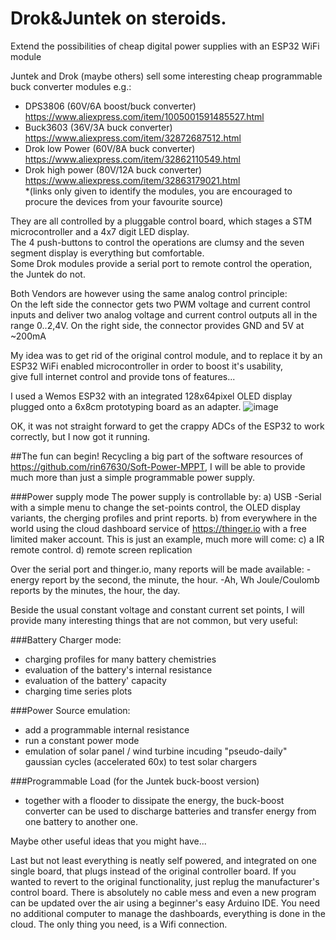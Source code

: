 # Drok&Juntek on steroids.
Extend the possibilities of cheap digital power supplies with an ESP32 WiFi module

Juntek and Drok (maybe others) sell some interesting cheap programmable buck converter modules e.g.:
- DPS3806         (60V/6A boost/buck converter) https://www.aliexpress.com/item/1005001591485527.html
- Buck3603        (36V/3A buck converter) https://www.aliexpress.com/item/32872687512.html
- Drok low Power  (60V/8A buck converter) https://www.aliexpress.com/item/32862110549.html
- Drok high power (80V/12A buck converter) https://www.aliexpress.com/item/32863179021.html  
*(links only given to identify the modules, you are encouraged to procure the devices from your favourite source)  

They are all controlled by a pluggable control board, which stages a STM microcontroller and a 4x7 digit LED display.  
The 4 push-buttons to control the operations are clumsy and the seven segment display is everything but comfortable.  
Some Drok modules provide a serial port to remote control the operation, the Juntek do not.  

Both Vendors are however using the same analog control principle:  
On the left side the connector gets two PWM voltage and current control inputs and deliver two analog voltage and current control outputs all in the range 0..2,4V.
On the right side, the connector provides GND and 5V at ~200mA

My idea was to get rid of the original control module, and to replace it by an ESP32 WiFi enabled microcontroller in order to boost it's usability,   
give full internet control and provide tons of features...

I used a Wemos ESP32 with an integrated 128x64pixel OLED display plugged onto a 6x8cm prototyping board as an adapter.
![image](https://user-images.githubusercontent.com/14197155/110494163-9af3a880-80f3-11eb-96a9-72d462eb322b.png)

OK, it was not straight forward to get the crappy ADCs of the ESP32 to work correctly, but I now got it running.

##The fun can begin!
Recycling a big part of the software resources of https://github.com/rin67630/Soft-Power-MPPT, I will be able to provide much more than just a simple programmable power supply.

###Power supply mode
The power supply is controllable by:
a) USB -Serial with a simple menu to change the set-points control, the OLED display variants, the cherging profiles and print reports.
b) from everywhere in the world using the cloud dashboard service of https://thinger.io with a free limited maker account.
This is just an example, much more will come:
c) a IR remote control.
d) remote screen replication

Over the serial port and thinger.io, many reports will be made available:
-energy report by the second, the minute, the hour.
-Ah, Wh Joule/Coulomb reports by the minutes, the hour, the day.

Beside the usual constant voltage and constant current set points, I will provide many interesting things that are not common, but very useful:

###Battery Charger mode:
- charging profiles for many battery chemistries
- evaluation of the battery's internal resistance
- evaluation of the battery' capacity
- charging time series plots

###Power Source emulation:
- add a programmable internal resistance
- run a constant power mode
- emulation of solar panel / wind turbine incuding "pseudo-daily" gaussian cycles (accelerated 60x) to test solar chargers

###Programmable Load (for the Juntek buck-boost version)
- together with a flooder to dissipate the energy, the buck-boost converter can be used to discharge batteries and transfer energy from one battery to another one.

Maybe other useful ideas that you might have...

Last but not least everything is neatly self powered, and integrated on one single board, that plugs instead of the original controller board.
If you wanted to revert to the original functionality, just replug the manufacturer's control board.
There is absolutely no cable mess and even a new program can be updated over the air using a beginner's easy Arduino IDE.
You need no additional computer to manage the dashboards, everything is done in the cloud.
The only thing you need, is a Wifi connection.

